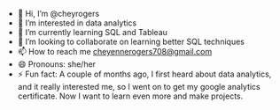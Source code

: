 - 👋 Hi, I’m @cheyrogers
- 👀 I’m interested in data analytics
- 🌱 I’m currently learning SQL and Tableau 
- 💞️ I’m looking to collaborate on learning better SQL techniques 
- 📫 How to reach me cheyennerogers708@gmail.com
- 😄 Pronouns: she/her
- ⚡ Fun fact: A couple of months ago, I first heard about data analytics, and it really interested me, so I went on to get my google analytics certificate. Now I want to learn even more and make projects. 

<!---
cheyrogers/cheyrogers is a ✨ special ✨ repository because its `README.md` (this file) appears on your GitHub profile.
You can click the Preview link to take a look at your changes.
--->

